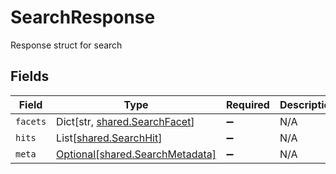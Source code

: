 # SearchResponse

Response struct for search


## Fields

| Field                                                                    | Type                                                                     | Required                                                                 | Description                                                              |
| ------------------------------------------------------------------------ | ------------------------------------------------------------------------ | ------------------------------------------------------------------------ | ------------------------------------------------------------------------ |
| `facets`                                                                 | Dict[str, [shared.SearchFacet](../../models/shared/searchfacet.md)]      | :heavy_minus_sign:                                                       | N/A                                                                      |
| `hits`                                                                   | List[[shared.SearchHit](../../models/shared/searchhit.md)]               | :heavy_minus_sign:                                                       | N/A                                                                      |
| `meta`                                                                   | [Optional[shared.SearchMetadata]](../../models/shared/searchmetadata.md) | :heavy_minus_sign:                                                       | N/A                                                                      |